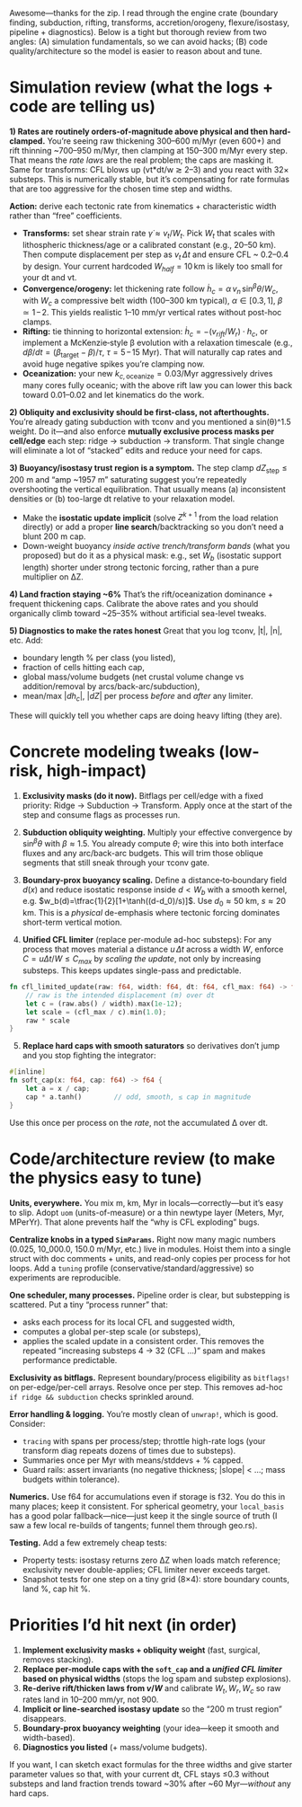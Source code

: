 Awesome—thanks for the zip. I read through the engine crate (boundary finding, subduction, rifting, transforms, accretion/orogeny, flexure/isostasy, pipeline + diagnostics). Below is a tight but thorough review from two angles: (A) simulation fundamentals, so we can avoid hacks; (B) code quality/architecture so the model is easier to reason about and tune.

# Simulation review (what the logs + code are telling us)

**1) Rates are routinely orders-of-magnitude above physical and then hard-clamped.**
You’re seeing raw thickening 300–600 m/Myr (even 600+) and rift thinning \~700–950 m/Myr, then clamping at 150–300 m/Myr every step. That means the *rate laws* are the real problem; the caps are masking it. Same for transforms: CFL blows up (vt\*dt/w ≳ 2–3) and you react with 32× substeps. This is numerically stable, but it’s compensating for rate formulas that are too aggressive for the chosen time step and widths.

**Action:** derive each tectonic rate from kinematics + characteristic width rather than “free” coefficients.

* **Transforms:** set shear strain rate $\dot\gamma \approx v_t/W_t$. Pick $W_t$ that scales with lithospheric thickness/age or a calibrated constant (e.g., 20–50 km). Then compute displacement per step as $v_t\,\Delta t$ and ensure CFL \~ 0.2–0.4 by design. Your current hardcoded $W_{half}=10\,\text{km}$ is likely too small for your dt and vt.
* **Convergence/orogeny:** let thickening rate follow $\dot{h}_c=\alpha\,v_n\,\sin^\beta\theta/W_c$, with $W_c$ a compressive belt width (100–300 km typical), $\alpha\in[0.3,1]$, $\beta\simeq 1\!-\!2$. This yields realistic 1–10 mm/yr vertical rates without post-hoc clamps.
* **Rifting:** tie thinning to horizontal extension: $\dot{h}_c=-(v_{rift}/W_r) \cdot h_c$, or implement a McKenzie‐style β evolution with a relaxation timescale (e.g., $d\beta/dt=(\beta_\text{target}-\beta)/\tau$, $\tau=5\!-\!15$ Myr). That will naturally cap rates and avoid huge negative spikes you’re clamping now.
* **Oceanization:** your new $k_{c,\text{oceanize}}=0.03/\text{Myr}$ aggressively drives many cores fully oceanic; with the above rift law you can lower this back toward 0.01–0.02 and let kinematics do the work.

**2) Obliquity and exclusivity should be first-class, not afterthoughts.**
You’re already gating subduction with τconv and you mentioned a sin(θ)^1.5 weight. Do it—and also enforce **mutually exclusive process masks per cell/edge** each step: ridge → subduction → transform. That single change will eliminate a lot of “stacked” edits and reduce your need for caps.

**3) Buoyancy/isostasy trust region is a symptom.**
The step clamp $dZ_{\text{step}}\le 200$ m and “amp \~1957 m” saturating suggest you’re repeatedly overshooting the vertical equilibration. That usually means (a) inconsistent densities or (b) too-large dt relative to your relaxation model.

* Make the **isostatic update implicit** (solve $Z^{k+1}$ from the load relation directly) or add a proper **line search**/backtracking so you don’t need a blunt 200 m cap.
* Down-weight buoyancy *inside active trench/transform bands* (what you proposed) but do it as a physical mask: e.g., set $W_b$ (isostatic support length) shorter under strong tectonic forcing, rather than a pure multiplier on ΔZ.

**4) Land fraction staying \~6%**
That’s the rift/oceanization dominance + frequent thickening caps. Calibrate the above rates and you should organically climb toward \~25–35% without artificial sea-level tweaks.

**5) Diagnostics to make the rates honest**
Great that you log τconv, |t|, |n|, etc. Add:

* boundary length % per class (you listed),
* fraction of cells hitting each cap,
* global mass/volume budgets (net crustal volume change vs addition/removal by arcs/back-arc/subduction),
* mean/max $|d h_c|$, $|dZ|$ per process *before* and *after* any limiter.

These will quickly tell you whether caps are doing heavy lifting (they are).

# Concrete modeling tweaks (low-risk, high-impact)

1. **Exclusivity masks (do it now).**
   Bitflags per cell/edge with a fixed priority: Ridge → Subduction → Transform. Apply once at the start of the step and consume flags as processes run.

2. **Subduction obliquity weighting.**
   Multiply your effective convergence by $\sin^\beta\theta$ with $\beta ≈ 1.5$. You already compute $\theta$; wire this into both interface fluxes and any arc/back-arc budgets. This will trim those oblique segments that still sneak through your τconv gate.

3. **Boundary-prox buoyancy scaling.**
   Define a distance‐to‐boundary field $d(x)$ and reduce isostatic response inside $d<W_b$ with a smooth kernel, e.g. $w_b(d)=\tfrac{1}{2}[1+\tanh((d-d_0)/s)]$. Use $d_0≈50$ km, $s≈20$ km. This is a *physical* de-emphasis where tectonic forcing dominates short-term vertical motion.

4. **Unified CFL limiter** (replace per-module ad-hoc substeps):
   For any process that moves material a distance $u\,\Delta t$ across a width $W$, enforce $C=u\Delta t/W\le C_{max}$ by *scaling the update*, not only by increasing substeps. This keeps updates single-pass and predictable.

```rust
fn cfl_limited_update(raw: f64, width: f64, dt: f64, cfl_max: f64) -> f64 {
    // raw is the intended displacement (m) over dt
    let c = (raw.abs() / width).max(1e-12);
    let scale = (cfl_max / c).min(1.0);
    raw * scale
}
```

5. **Replace hard caps with smooth saturators** so derivatives don’t jump and you stop fighting the integrator:

```rust
#[inline]
fn soft_cap(x: f64, cap: f64) -> f64 {
    let a = x / cap;
    cap * a.tanh()        // odd, smooth, ≤ cap in magnitude
}
```

Use this once per process on the *rate*, not the accumulated Δ over dt.

# Code/architecture review (to make the physics easy to tune)

**Units, everywhere.**
You mix m, km, Myr in locals—correctly—but it’s easy to slip. Adopt `uom` (units-of-measure) or a thin newtype layer (Meters, Myr, MPerYr). That alone prevents half the “why is CFL exploding” bugs.

**Centralize knobs in a typed `SimParams`.**
Right now many magic numbers (0.025, 10\_000.0, 150.0 m/Myr, etc.) live in modules. Hoist them into a single struct with doc comments + units, and read-only copies per process for hot loops. Add a `tuning` profile (conservative/standard/aggressive) so experiments are reproducible.

**One scheduler, many processes.**
Pipeline order is clear, but substepping is scattered. Put a tiny “process runner” that:

* asks each process for its local CFL and suggested width,
* computes a global per-step scale (or substeps),
* applies the scaled update in a consistent order.
  This removes the repeated “increasing substeps 4 → 32 (CFL …)” spam and makes performance predictable.

**Exclusivity as bitflags.**
Represent boundary/process eligibility as `bitflags!` on per-edge/per-cell arrays. Resolve once per step. This removes ad-hoc `if ridge && subduction` checks sprinkled around.

**Error handling & logging.**
You’re mostly clean of `unwrap!`, which is good. Consider:

* `tracing` with spans per process/step; throttle high-rate logs (your transform diag repeats dozens of times due to substeps).
* Summaries once per Myr with means/stddevs + % capped.
* Guard rails: assert invariants (no negative thickness; |slope| < …; mass budgets within tolerance).

**Numerics.**
Use f64 for accumulations even if storage is f32. You do this in many places; keep it consistent. For spherical geometry, your `local_basis` has a good polar fallback—nice—just keep it the single source of truth (I saw a few local re-builds of tangents; funnel them through geo.rs).

**Testing.**
Add a few extremely cheap tests:

* Property tests: isostasy returns zero ΔZ when loads match reference; exclusivity never double-applies; CFL limiter never exceeds target.
* Snapshot tests for one step on a tiny grid (8×4): store boundary counts, land %, cap hit %.

# Priorities I’d hit next (in order)

1. **Implement exclusivity masks + obliquity weight** (fast, surgical, removes stacking).
2. **Replace per-module caps with the `soft_cap` and a *unified CFL limiter* based on physical widths** (stops the log spam and substep explosions).
3. **Re-derive rift/thicken laws from $v/W$** and calibrate $W_t, W_r, W_c$ so raw rates land in 10–200 mm/yr, not 900.
4. **Implicit or line-searched isostasy update** so the “200 m trust region” disappears.
5. **Boundary-prox buoyancy weighting** (your idea—keep it smooth and width-based).
6. **Diagnostics you listed** (+ mass/volume budgets).

If you want, I can sketch exact formulas for the three widths and give starter parameter values so that, with your current dt, CFL stays ≤0.3 without substeps and land fraction trends toward \~30% after \~60 Myr—*without* any hard caps.
